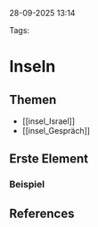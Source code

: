 
28-09-2025 13:14


Tags: 

# Inseln

## Themen
- [[insel_Israel]]
- [[insel_Gespräch]]

## Erste Element
### Beispiel



## References

